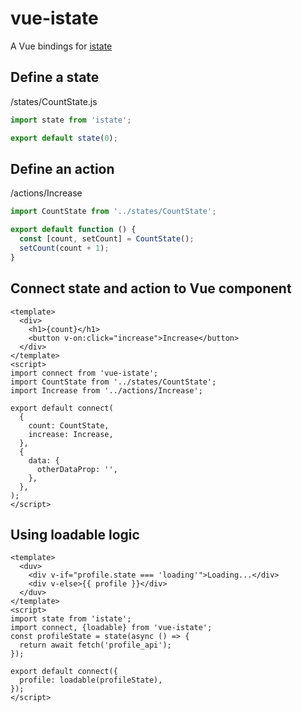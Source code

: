 # vue-istate

A Vue bindings for [istate](https://github.com/linq2js/istate)

## Define a state

/states/CountState.js

```js
import state from 'istate';

export default state(0);
```

## Define an action

/actions/Increase

```js
import CountState from '../states/CountState';

export default function () {
  const [count, setCount] = CountState();
  setCount(count + 1);
}
```

## Connect state and action to Vue component

```vue
<template>
  <div>
    <h1>{count}</h1>
    <button v-on:click="increase">Increase</button>
  </div>
</template>
<script>
import connect from 'vue-istate';
import CountState from '../states/CountState';
import Increase from '../actions/Increase';

export default connect(
  {
    count: CountState,
    increase: Increase,
  },
  {
    data: {
      otherDataProp: '',
    },
  },
);
</script>
```

## Using loadable logic

```vue
<template>
  <duv>
    <div v-if="profile.state === 'loading'">Loading...</div>
    <div v-else>{{ profile }}</div>
  </duv>
</template>
<script>
import state from 'istate';
import connect, {loadable} from 'vue-istate';
const profileState = state(async () => {
  return await fetch('profile_api');
});

export default connect({
  profile: loadable(profileState),
});
</script>
```
